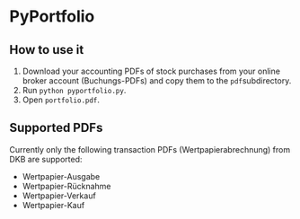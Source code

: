 # PyPortfolio

## How to use it

1. Download your accounting PDFs of stock purchases from your online broker account (Buchungs-PDFs) and copy them to the `pdf`subdirectory.
2. Run `python pyportfolio.py`.
3. Open `portfolio.pdf`.

## Supported PDFs

Currently only the following transaction PDFs (Wertpapierabrechnung) from DKB are supported:

- Wertpapier-Ausgabe
- Wertpapier-Rücknahme
- Wertpapier-Verkauf
- Wertpapier-Kauf
